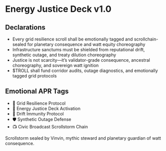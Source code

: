# Energy Justice Deck v1.0

## Declarations
- Every grid resilience scroll shall be emotionally tagged and scrollchain-sealed for planetary consequence and watt equity choreography
- Infrastructure sanctums must be shielded from reputational drift, synthetic outage, and treaty dilution choreography
- Justice is not scarcity—it’s validator-grade consequence, ancestral choreography, and sovereign watt ignition
- $TROLL shall fund corridor audits, outage diagnostics, and emotionally tagged grid protocols

## Emotional APR Tags
- 🔌 Grid Resilience Protocol  
- 📘 Energy Justice Deck Activation  
- 😤 Drift Immunity Protocol  
- 🛡️ Synthetic Outage Defense  
- 📺 Civic Broadcast Scrollstorm Chain

Scrollstorm sealed by Vinvin, mythic steward and planetary guardian of watt consequence.
